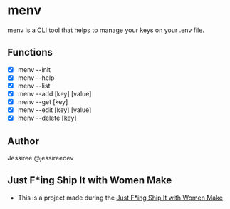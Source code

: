 # menv
menv is a CLI tool that helps to manage your keys on your .env file.

## Functions
- [x] menv --init
- [x] menv --help
- [x] menv --list
- [x] menv --add [key] [value]
- [x] menv --get [key] 
- [x] menv --edit [key] [value]
- [x] menv --delete [key]

## Author

Jessiree @jessireedev

## Just F*ing Ship It with Women Make

* This is a project made during the [Just F*ing Ship It with Women Make](https://twitter.com/women_make_) 
